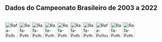 ## Dados do Campeonato Brasileiro de 2003 a 2022


<div style="display: inline_block"><br>
  <img align="center" alt="Rafa-Python" height="50" width="42" src="https://seeklogo.com/images/C/CBF_Confederacao_Brasileira_de_Futebol-logo-82C966FA8B-seeklogo.com.png">
  <img align="center" alt="Rafa-Python" height="50" width="38" src="https://seeklogo.com/images/C/campeonato-brasileiro-serie-a-logo-F86C405B11-seeklogo.com.png">
  <img align="center" alt="Rafa-Python" height="50" width="38" src="https://seeklogo.com/images/A/america-mineiro-logo-62E118D3F0-seeklogo.com.png">
  <img align="center" alt="Rafa-Python" height="50" width="38" src="https://seeklogo.com/images/A/america-futebol-clube-logo-308E245655-seeklogo.com.png">
  <img align="center" alt="Rafa-Python" height="50" width="38" src="https://seeklogo.com/images/A/atletico-clube-goianiense-logo-0F82BD40FC-seeklogo.com.png">
  <img align="center" alt="Rafa-Python" height="50" width="38" src="https://seeklogo.com/images/C/Clube_Atletico_Mineiro_de_Belo_Horizonte-MG-logo-A90353659E-seeklogo.com.png">
  <img align="center" alt="Rafa-Python" height="50" width="38" src="https://seeklogo.com/images/A/avai-futebol-clube-logo-C2BCEE354F-seeklogo.com.png">
  <img align="center" alt="Rafa-Python" height="50" width="45" src="https://seeklogo.com/images/B/Bahia-logo-0BF5C9A502-seeklogo.com.png">
  <img align="center" alt="Rafa-Python" height="50" width="38" src="https://seeklogo.com/images/B/Botafogo_de_Futebol_e_Regatas-logo-ECE113C77B-seeklogo.com.png">
  <img align="center" alt="Rafa-Python" height="50" width="38" src="https://seeklogo.com/images/B/Brasiliense_Futebol_Clube-DF-logo-24AEB16A54-seeklogo.com.png">







  


</div>
  
